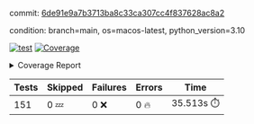 commit: [6de91e9a7b3713ba8c33ca307cc4f837628ac8a2](https://github.com/rcmdnk/homebrew-file/tree/6de91e9a7b3713ba8c33ca307cc4f837628ac8a2)

condition: branch=main, os=macos-latest, python_version=3.10

[![test](https://github.com/rcmdnk/homebrew-file/actions/workflows/test.yml/badge.svg)](https://github.com/rcmdnk/homebrew-file/actions/runs/12245527415)
<a href="https://github.com/rcmdnk/homebrew-file/blob/6de91e9a7b3713ba8c33ca307cc4f837628ac8a2/README.md"><img alt="Coverage" src="https://img.shields.io/badge/Coverage-0%25-red.svg" /></a><details><summary>Coverage Report </summary><table><tr><th>File</th><th>Stmts</th><th>Miss</th><th>Cover</th><th>Missing</th></tr><tbody><tr><td colspan="5"><b>src/brew_file</b></td></tr><tr><td>&nbsp; &nbsp;<a href="https://github.com/rcmdnk/homebrew-file/blob/6de91e9a7b3713ba8c33ca307cc4f837628ac8a2/src/brew_file/__init__.py">\_\_init\_\_.py</a></td><td>3</td><td>3</td><td>0%</td><td><a href="https://github.com/rcmdnk/homebrew-file/blob/6de91e9a7b3713ba8c33ca307cc4f837628ac8a2/src/brew_file/__init__.py#L1-L4">1&ndash;4</a></td></tr><tr><td>&nbsp; &nbsp;<a href="https://github.com/rcmdnk/homebrew-file/blob/6de91e9a7b3713ba8c33ca307cc4f837628ac8a2/src/brew_file/brew_file.py">brew_file.py</a></td><td>1234</td><td>1234</td><td>0%</td><td><a href="https://github.com/rcmdnk/homebrew-file/blob/6de91e9a7b3713ba8c33ca307cc4f837628ac8a2/src/brew_file/brew_file.py#L1-L2299">1&ndash;2299</a></td></tr><tr><td>&nbsp; &nbsp;<a href="https://github.com/rcmdnk/homebrew-file/blob/6de91e9a7b3713ba8c33ca307cc4f837628ac8a2/src/brew_file/brew_helper.py">brew_helper.py</a></td><td>222</td><td>222</td><td>0%</td><td><a href="https://github.com/rcmdnk/homebrew-file/blob/6de91e9a7b3713ba8c33ca307cc4f837628ac8a2/src/brew_file/brew_helper.py#L1-L373">1&ndash;373</a></td></tr><tr><td>&nbsp; &nbsp;<a href="https://github.com/rcmdnk/homebrew-file/blob/6de91e9a7b3713ba8c33ca307cc4f837628ac8a2/src/brew_file/brew_info.py">brew_info.py</a></td><td>393</td><td>393</td><td>0%</td><td><a href="https://github.com/rcmdnk/homebrew-file/blob/6de91e9a7b3713ba8c33ca307cc4f837628ac8a2/src/brew_file/brew_info.py#L1-L600">1&ndash;600</a></td></tr><tr><td>&nbsp; &nbsp;<a href="https://github.com/rcmdnk/homebrew-file/blob/6de91e9a7b3713ba8c33ca307cc4f837628ac8a2/src/brew_file/info.py">info.py</a></td><td>11</td><td>11</td><td>0%</td><td><a href="https://github.com/rcmdnk/homebrew-file/blob/6de91e9a7b3713ba8c33ca307cc4f837628ac8a2/src/brew_file/info.py#L1-L17">1&ndash;17</a></td></tr><tr><td>&nbsp; &nbsp;<a href="https://github.com/rcmdnk/homebrew-file/blob/6de91e9a7b3713ba8c33ca307cc4f837628ac8a2/src/brew_file/main.py">main.py</a></td><td>166</td><td>166</td><td>0%</td><td><a href="https://github.com/rcmdnk/homebrew-file/blob/6de91e9a7b3713ba8c33ca307cc4f837628ac8a2/src/brew_file/main.py#L1-L674">1&ndash;674</a></td></tr><tr><td>&nbsp; &nbsp;<a href="https://github.com/rcmdnk/homebrew-file/blob/6de91e9a7b3713ba8c33ca307cc4f837628ac8a2/src/brew_file/utils.py">utils.py</a></td><td>69</td><td>69</td><td>0%</td><td><a href="https://github.com/rcmdnk/homebrew-file/blob/6de91e9a7b3713ba8c33ca307cc4f837628ac8a2/src/brew_file/utils.py#L1-L133">1&ndash;133</a></td></tr><tr><td><b>TOTAL</b></td><td><b>2098</b></td><td><b>2098</b></td><td><b>0%</b></td><td>&nbsp;</td></tr></tbody></table></details>

| Tests | Skipped | Failures | Errors | Time |
| ----- | ------- | -------- | -------- | ------------------ |
| 151 | 0 :zzz: | 0 :x: | 0 :fire: | 35.513s :stopwatch: |

